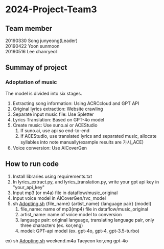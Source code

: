 # 2024-Project-Team3
## Team member
20190330 Song junyeong(Leader)\
20190422 Yoon sunmoon\
20190516 Lee chanryeol

## Summay of project
### Adoptation of music
The model is divided into six stages.
1. Extracting song information: Using ACRCcloud and GPT API 
2. Original lyrics extraction: Website crawling
3. Separate input music file: Use Spletter
4. Lyrics Translation: Based on GPT-4o model
5. Create music: Use suno.ai or ACEStudio
   1. If suno.ai, use api so end-to-end
   2. If ACEStudio, use translated lyrics and separated music, allocate syllables into note manually(example results are 가시_ACE)
6. Voice conversion: Use AICoverGen 
## How to run code

1. Install libraries using requirements.txt
2. In lyrics_extract.py, and lyrics_translation.py, write your gpt api key in "your_api_key"
3. Input mp3 (or m4a) file in dataflow/music_original
4. Input voice model in AICoverGen/rvc_model
5. sh [Adopting.sh](http://adopting.sh/) {file_name} {artist_name} {language pair} {model}
    1. file_name: name of mp3(mp4) file in dataflow/music_original
    2. artist_name: name of voice model to conversion
    3. language pair: original language, translating language pair, only three characters (ex. kor,eng)
    4. model: GPT-api model (ex. gpt-4o, gpt-4, gpt-3.5-turbo)

ex) sh [Adopting.sh](http://Adopting.sh) weekend.m4a Taeyeon kor,eng gpt-4o